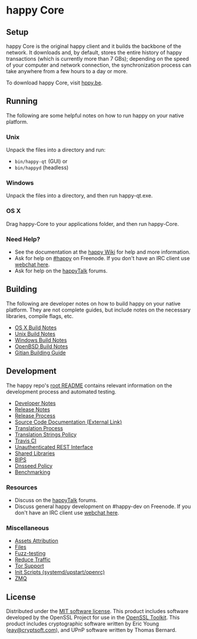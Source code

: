 happy Core
=============

Setup
---------------------
happy Core is the original happy client and it builds the backbone of the network. It downloads and, by default, stores the entire history of happy transactions (which is currently more than 7 GBs); depending on the speed of your computer and network connection, the synchronization process can take anywhere from a few hours to a day or more.

To download happy Core, visit [hppy.be](http://hppy.be).

Running
---------------------
The following are some helpful notes on how to run happy on your native platform.

### Unix

Unpack the files into a directory and run:

- `bin/happy-qt` (GUI) or
- `bin/happyd` (headless)

### Windows

Unpack the files into a directory, and then run happy-qt.exe.

### OS X

Drag happy-Core to your applications folder, and then run happy-Core.

### Need Help?

* See the documentation at the [happy Wiki](https://happy.info/)
for help and more information.
* Ask for help on [#happy](http://webchat.freenode.net?channels=happy) on Freenode. If you don't have an IRC client use [webchat here](http://webchat.freenode.net?channels=happy).
* Ask for help on the [happyTalk](https://happytalk.io/) forums.

Building
---------------------
The following are developer notes on how to build happy on your native platform. They are not complete guides, but include notes on the necessary libraries, compile flags, etc.

- [OS X Build Notes](build-osx.md)
- [Unix Build Notes](build-unix.md)
- [Windows Build Notes](build-windows.md)
- [OpenBSD Build Notes](build-openbsd.md)
- [Gitian Building Guide](gitian-building.md)

Development
---------------------
The happy repo's [root README](/README.md) contains relevant information on the development process and automated testing.

- [Developer Notes](developer-notes.md)
- [Release Notes](release-notes.md)
- [Release Process](release-process.md)
- [Source Code Documentation (External Link)](https://dev.visucore.com/happy/doxygen/)
- [Translation Process](translation_process.md)
- [Translation Strings Policy](translation_strings_policy.md)
- [Travis CI](travis-ci.md)
- [Unauthenticated REST Interface](REST-interface.md)
- [Shared Libraries](shared-libraries.md)
- [BIPS](bips.md)
- [Dnsseed Policy](dnsseed-policy.md)
- [Benchmarking](benchmarking.md)

### Resources
* Discuss on the [happyTalk](https://happytalk.io/) forums.
* Discuss general happy development on #happy-dev on Freenode. If you don't have an IRC client use [webchat here](http://webchat.freenode.net/?channels=happy-dev).

### Miscellaneous
- [Assets Attribution](assets-attribution.md)
- [Files](files.md)
- [Fuzz-testing](fuzzing.md)
- [Reduce Traffic](reduce-traffic.md)
- [Tor Support](tor.md)
- [Init Scripts (systemd/upstart/openrc)](init.md)
- [ZMQ](zmq.md)

License
---------------------
Distributed under the [MIT software license](/COPYING).
This product includes software developed by the OpenSSL Project for use in the [OpenSSL Toolkit](https://www.openssl.org/). This product includes
cryptographic software written by Eric Young ([eay@cryptsoft.com](mailto:eay@cryptsoft.com)), and UPnP software written by Thomas Bernard.
